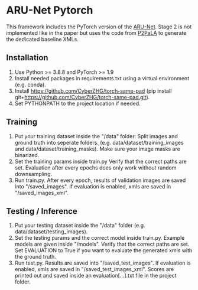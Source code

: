 # ARU-Net Pytorch
 
This framework includes the PyTorch version of the [ARU-Net](https://github.com/TobiasGruening/ARU-Net). Stage 2 is not implemented like in the paper but uses the code from [P2PaLA](https://github.com/lquirosd/P2PaLA) to generate the dedicated baseline XMLs.

## Installation
1. Use Python >= 3.8.8 and PyTorch >= 1.9
2. Install needed packages in requirements.txt using a virtual environment (e.g. conda).
3. Install https://github.com/CyberZHG/torch-same-pad (pip install git+https://github.com/CyberZHG/torch-same-pad.git).
4. Set PYTHONPATH to the project location if needed.

## Training
1. Put your training dataset inside the "/data" folder: Split images and ground truth into seperate folders. (e.g. data/dataset/training_images and data/dataset/training_masks). Make sure your image masks are binarized.
2. Set the training params inside train.py Verify that the correct paths are set. Evaluation after every epochs does only work without random downsampling.
3. Run train.py. After every epoch, results of validation images are saved into "/saved_images". If evaluation is enabled, xmls are saved in "/saved_images_xml".


## Testing / Inference 
1. Put your testing dataset inside the "/data" folder (e.g. data/dataset/testing_images).
2. Set the testing params and the correct model inside train.py. Example models are given inside "/models". Verify that the correct paths are set. Set EVALUATION to True if you want to evaluate the generated xmls with the ground truth.
3. Run test.py. Results are saved into "/saved_test_images". If evaluation is enabled, xmls are saved in "/saved_test_images_xml". Scores are printed out and saved inside an evaluation[...].txt file in the project folder.
